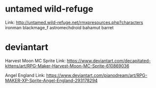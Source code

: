 # untamed wild-refuge
Link: http://untamed.wild-refuge.net/rmxpresources.php?characters
ironman
blackmage_f
astromechdroid
bahamut
barret

# deviantart
Harvest Moon MC Sprite
Link: https://www.deviantart.com/decapitated-kittens/art/RPG-Maker-Harvest-Moon-MC-Sprite-610869036

Angel England
Link: https://www.deviantart.com/pianodream/art/RPG-MAKER-XP-Sprite-Angel-England-293178294
